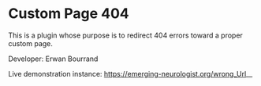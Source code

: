 # Custom Page 404

This is a plugin whose purpose is to redirect 404 errors toward a proper custom page.

Developer: Erwan Bourrand

Live demonstration instance: https://emerging-neurologist.org/wrong_Url__
